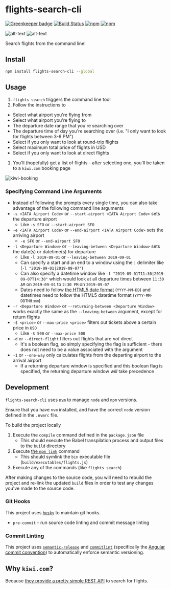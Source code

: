 # flights-search-cli

[![Greenkeeper badge](https://badges.greenkeeper.io/jaebradley/flights-search-cli.svg)](https://greenkeeper.io/)
[![Build Status](https://travis-ci.org/jaebradley/flights-search-cli.svg?branch=master)](https://travis-ci.org/jaebradley/flights-search-cli)
[![npm](https://img.shields.io/npm/v/flights-search-cli.svg)](https://www.npmjs.com/package/flights-search-cli)
[![npm](https://img.shields.io/npm/dt/flights-search-cli.svg)](https://www.npmjs.com/package/flights-search-cli)

![alt-text](https://imgur.com/54yeBhy.png)
![alt-text](https://media.giphy.com/media/1k0AuLZvV7FcMTkDrc/giphy.gif)

Search flights from the command line!

## Install

```bash
npm install flights-search-cli --global
```

## Usage

1. `flights search` triggers the command line tool
1. Follow the instructions to
  * Select what airport you're flying from
  * Select what airport you're flying to
  * The departure date range that you're searching over
  * The departure time of day you're searching over (i.e. "I only want to look for flights between 3-6 PM")
  * Select if you only want to look at round-trip flights
  * Select maximum total price of flights in USD
  * Select if you only want to look at direct flights
1. You'll (hopefully) get a list of flights - after selecting one, you'll be taken to a `kiwi.com` booking page

![kiwi-booking](https://imgur.com/iz4V1oX.png)

### Specifying Command Line Arguments

* Instead of following the prompts every single time, you can also take advantage of the following command line arguments
* `-s <IATA Airport Code>` or `--start-airport <IATA Airport Code>` sets the departure airport
  * Like `-s SFO` or `--start-airport SFO`
* `-e <IATA Airport Code>` or `--end-airport <IATA Airport Code>` sets the arriving airport
  * `-e SFO` or `--end-airport SFO`
* `-l <Departure Window>` or `--leaving-between <Departure Window>` sets the date(s) or datetime(s) for departure
  * Like `-l 2019-09-01` or `--leaving-between 2019-09-01`
  * Can specify a start and an end to a window using the `|` delimiter like (`-l "2019-09-01|2019-09-07"`)
  * Can also specify a datetime window like `-l "2019-09-01T11:30|2019-09-07T14:30"` which would look at all departure times between `11:30 AM` on `2019-09-01` to `2:30 PM` on `2019-09-07`
  * Dates need to follow [the HTML5 date format](https://momentjs.com/docs/#/parsing/special-formats/) (`YYYY-MM-DD`) and datetimes need to follow the HTML5 datetime format (`YYYY-MM-DDTHH:mm`)
* `-r <Departure Window>` or `--returning-between <Departure Window>` works exactly the same as the `--leaving-between` argument, except for return flights
* `-$ <price>` or `--max-price <price>` filters out tickets above a certain price in `USD`
  * Like `-$ 500` or `--max-price 500`
* `-d` or `--direct-flight` filters out flights that are _not_ direct
  * It's a boolean flag, so simply specifying the flag is sufficient - there does not need to be a value associated with the argument
* `-1` or `--one-way` only calculates flights from the departing airport to the arrival airport
  * If a returning departure window is specified and this boolean flag is specified, the returning departure window _will_ take precedence

## Development

`flights-search-cli` uses [`nvm`](https://github.com/nvm-sh/nvm) to manage `node` and `npm` versions.

Ensure that you have `nvm` installed, and have the correct `node` version defined in the `.nvmrc` file.

To build the project locally

1. Execute the `compile` command defined in the `package.json` file
   * This should execute the Babel transpilation process and output files to the `build` directory
2. Execute [the `npm link`](https://docs.npmjs.com/cli/link) command
   * This should symlink the `bin` executable file (`build/executables/flights.js`)
3. Execute any of the commands (like `flights search`)

After making changes to the source code, you will need to rebuild the project and re-link the updated `build` files in order to test any changes you've made to the source code.

### Git Hooks

This project uses [`husky`](https://github.com/typicode/husky) to maintain git hooks.

* `pre-commit` - run source code linting and commit message linting

### Commit Linting

This project uses [`semantic-release`](https://github.com/semantic-release/semantic-release) and [`commitlint`](https://github.com/conventional-changelog/commitlint) (specifically the [Angular commit convention](https://gist.github.com/stephenparish/9941e89d80e2bc58a153)) to automatically enforce semantic versioning.

## Why `kiwi.com`?

Because [they provide a pretty simple REST API](https://skypickerpublicapi.docs.apiary.io) to search for flights.

